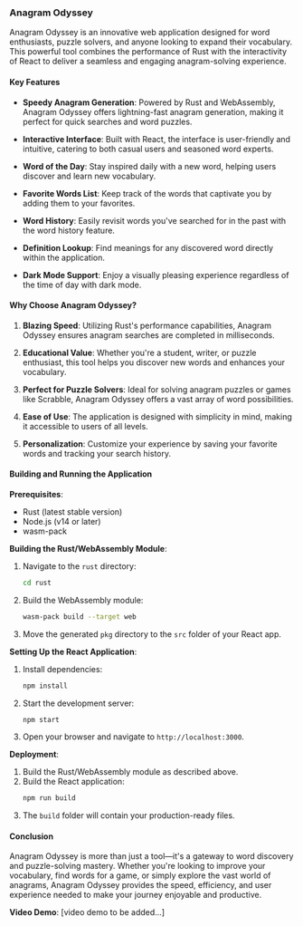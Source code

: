 ### Anagram Odyssey

Anagram Odyssey is an innovative web application designed for word enthusiasts, puzzle solvers, and anyone looking to expand their vocabulary. This powerful tool combines the performance of Rust with the interactivity of React to deliver a seamless and engaging anagram-solving experience.

#### Key Features

- **Speedy Anagram Generation**: Powered by Rust and WebAssembly, Anagram Odyssey offers lightning-fast anagram generation, making it perfect for quick searches and word puzzles.

- **Interactive Interface**: Built with React, the interface is user-friendly and intuitive, catering to both casual users and seasoned word experts.

- **Word of the Day**: Stay inspired daily with a new word, helping users discover and learn new vocabulary.

- **Favorite Words List**: Keep track of the words that captivate you by adding them to your favorites.

- **Word History**: Easily revisit words you've searched for in the past with the word history feature.

- **Definition Lookup**: Find meanings for any discovered word directly within the application.

- **Dark Mode Support**: Enjoy a visually pleasing experience regardless of the time of day with dark mode.

#### Why Choose Anagram Odyssey?

1. **Blazing Speed**: Utilizing Rust's performance capabilities, Anagram Odyssey ensures anagram searches are completed in milliseconds.

2. **Educational Value**: Whether you're a student, writer, or puzzle enthusiast, this tool helps you discover new words and enhances your vocabulary.

3. **Perfect for Puzzle Solvers**: Ideal for solving anagram puzzles or games like Scrabble, Anagram Odyssey offers a vast array of word possibilities.

4. **Ease of Use**: The application is designed with simplicity in mind, making it accessible to users of all levels.

5. **Personalization**: Customize your experience by saving your favorite words and tracking your search history.

#### Building and Running the Application

**Prerequisites**:

- Rust (latest stable version)
- Node.js (v14 or later)
- wasm-pack

**Building the Rust/WebAssembly Module**:

1. Navigate to the `rust` directory:
   ```sh
   cd rust
   ```
2. Build the WebAssembly module:
   ```sh
   wasm-pack build --target web
   ```
3. Move the generated `pkg` directory to the `src` folder of your React app.

**Setting Up the React Application**:

1. Install dependencies:
   ```sh
   npm install
   ```
2. Start the development server:
   ```sh
   npm start
   ```
3. Open your browser and navigate to `http://localhost:3000`.

**Deployment**:

1. Build the Rust/WebAssembly module as described above.
2. Build the React application:
   ```sh
   npm run build
   ```
3. The `build` folder will contain your production-ready files.

#### Conclusion

Anagram Odyssey is more than just a tool—it's a gateway to word discovery and puzzle-solving mastery. Whether you're looking to improve your vocabulary, find words for a game, or simply explore the vast world of anagrams, Anagram Odyssey provides the speed, efficiency, and user experience needed to make your journey enjoyable and productive.

**Video Demo**: [video demo to be added...]
